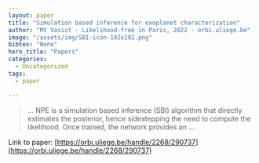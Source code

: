 ```yaml
---
layout: paper
title: "Simulation based inference for exoplanet characterization"
author: "MV Vasist - Likelihood-free in Paris, 2022 - orbi.uliege.be"
image: "/assets/img/SBI-icon-192x192.png"
bibtex: "None"
hero_title: "Papers"
categories:
  - Uncategorized
tags:
  - paper

---
```

>… NPE is a simulation based inference (SBI) algorithm that directly estimates the posterior, hence sidestepping the need to compute the likelihood. Once trained, the network provides an …

Link to paper: [https://orbi.uliege.be/handle/2268/290737](https://orbi.uliege.be/handle/2268/290737)


